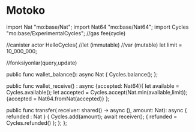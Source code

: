 # Motoko

import Nat "mo:base/Nat";
import Nat64 "mo:base/Nat64";
import Cycles "mo:base/ExperimentalCycles";
//gas fee(cycle)

//canister
actor HelloCycles{
//let (immutable)
//var (mutable)
let limit = 10_000_000;

//fonksiyonlar(query,update)

public func wallet_balance(): async Nat {
  Cycles.balance();
};

public func wallet_receive() : async {accepted: Nat64}{
  let available = Cycles.available();
  let accepted = Cycles.accept(Nat.min(available,limit));
  {accepted = Nat64.fromNat(accepted)}
};

public func transfer(
  receiver: shared() -> async (),
  amount: Nat): async { refunded : Nat } {
    Cycles.add(amount);
    await receiver();
    { refunded = Cycles.refunded() };
  };
};

